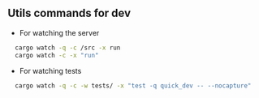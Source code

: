 ## Utils commands for dev

- For watching the server
```sh
  cargo watch -q -c /src -x run
  cargo watch -c -x "run"
```

- For watching tests
```sh
  cargo watch -q -c -w tests/ -x "test -q quick_dev -- --nocapture"
```
